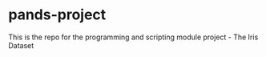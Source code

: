 # pands-project
This is the repo for the programming and scripting module project - The Iris Dataset
